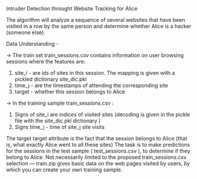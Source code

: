 Intruder Detection throught Website Tracking for Alice

The algorithm will analyze a sequence of several websites that have been visited in a row by the same person and determine whether Alice is a hacker (someone else).

Data Understanding -

-> The train set train_sessions.csv contains information on user browsing sessions where the features are:

  1) site_i - are ids of sites in this session. The mapping is given with a pickled dictionary site_dic.pkl
  2) time_j - are the timestamps of attending the corresponding site
  3) target - whether this session belongs to Alice
  
-> In the training sample train_sessions.csv :

  1) Signs of site_i are indices of visited sites (decoding is given in the pickle file with the site_dic.pkl dictionary )
  2) Signs time_j - time of site_j site visits
  
The target target attribute is the fact that the session belongs to Alice (that is, what exactly Alice went to all these sites)
The task is to make predictions for the sessions in the test sample ( test_sessions.csv ), to determine if they belong to Alice. Not necessarily limited to the proposed train_sessions.csv selection — train.zip gives basic data on the web pages visited by users, by which you can create your own training sample.
